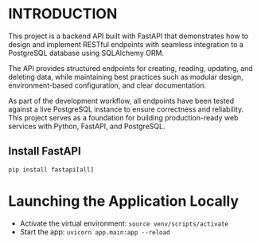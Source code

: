 # INTRODUCTION
This project is a backend API built with FastAPI that demonstrates how to design and implement RESTful endpoints with seamless integration to a PostgreSQL database using SQLAlchemy ORM.

The API provides structured endpoints for creating, reading, updating, and deleting data, while maintaining best practices such as modular design, environment-based configuration, and clear documentation.

As part of the development workflow, all endpoints have been tested against a live PostgreSQL instance to ensure correctness and reliability. This project serves as a foundation for building production-ready web services with Python, FastAPI, and PostgreSQL.

## Install FastAPI
`pip install fastapi[all]`

# Launching the Application Locally
* Activate the virtual environment: `source venv/scripts/activate`
* Start the app: `uvicorn app.main:app --reload`